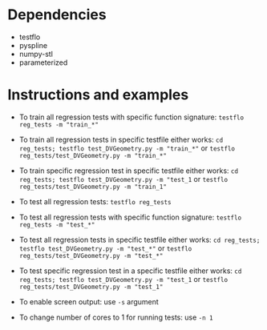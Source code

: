 # Dependencies
- testflo
- pyspline
- numpy-stl
- parameterized

# Instructions and examples
- To train all regression tests with specific function signature: `testflo reg_tests -m "train_*"`
- To train all regression tests in specific testfile either works: `cd reg_tests; testflo test_DVGeometry.py -m "train_*"` or `testflo reg_tests/test_DVGeometry.py -m "train_*"` 
- To train specific regression test in specific testfile either works: `cd reg_tests; testflo test_DVGeometry.py -m "test_1` or `testflo reg_tests/test_DVGeometry.py -m "train_1"`

- To test all regression tests: `testflo reg_tests`
- To test all regression tests with specific function signature: `testflo reg_tests -m "test_*"`
- To test all regression tests in specific testfile either works: `cd reg_tests; testflo test_DVGeometry.py -m "test_*"` or `testflo reg_tests/test_DVGeometry.py -m "test_*"` 
- To test specific regression test in a specific testfile either works: `cd reg_tests; testflo test_DVGeometry.py -m "test_1` or `testflo reg_tests/test_DVGeometry.py -m "test_1"`

- To enable screen output: use `-s` argument
- To change number of cores to 1 for running tests: use `-n 1`
